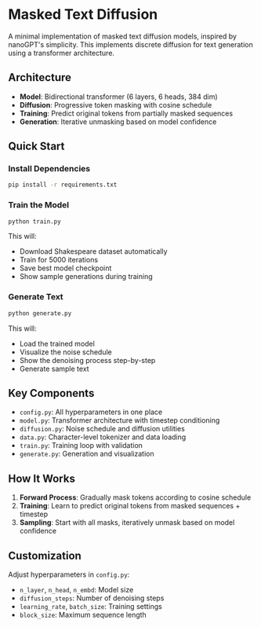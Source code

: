 # Masked Text Diffusion

A minimal implementation of masked text diffusion models, inspired by nanoGPT's simplicity. This implements discrete diffusion for text generation using a transformer architecture.

## Architecture

- **Model**: Bidirectional transformer (6 layers, 6 heads, 384 dim)
- **Diffusion**: Progressive token masking with cosine schedule
- **Training**: Predict original tokens from partially masked sequences
- **Generation**: Iterative unmasking based on model confidence

## Quick Start

### Install Dependencies
```bash
pip install -r requirements.txt
```

### Train the Model
```bash
python train.py
```

This will:
- Download Shakespeare dataset automatically
- Train for 5000 iterations
- Save best model checkpoint
- Show sample generations during training

### Generate Text
```bash
python generate.py
```

This will:
- Load the trained model
- Visualize the noise schedule
- Show the denoising process step-by-step
- Generate sample text

## Key Components

- `config.py`: All hyperparameters in one place
- `model.py`: Transformer architecture with timestep conditioning
- `diffusion.py`: Noise schedule and diffusion utilities
- `data.py`: Character-level tokenizer and data loading
- `train.py`: Training loop with validation
- `generate.py`: Generation and visualization

## How It Works

1. **Forward Process**: Gradually mask tokens according to cosine schedule
2. **Training**: Learn to predict original tokens from masked sequences + timestep
3. **Sampling**: Start with all masks, iteratively unmask based on model confidence

## Customization

Adjust hyperparameters in `config.py`:
- `n_layer`, `n_head`, `n_embd`: Model size
- `diffusion_steps`: Number of denoising steps
- `learning_rate`, `batch_size`: Training settings
- `block_size`: Maximum sequence length
